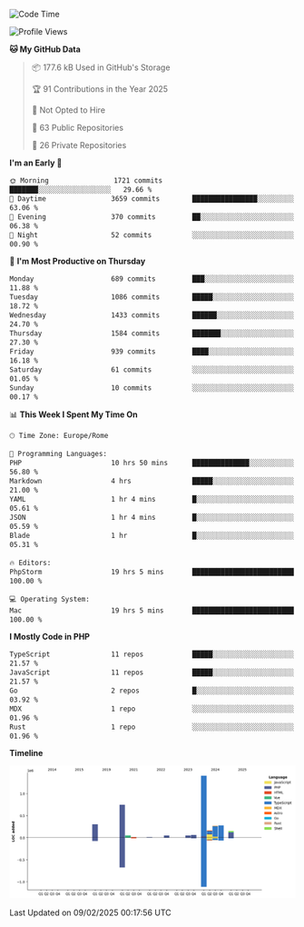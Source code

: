 <!--START_SECTION:waka-->
![Code Time](http://img.shields.io/badge/Code%20Time-5%2C635%20hrs%203%20mins-blue)

![Profile Views](http://img.shields.io/badge/Profile%20Views-0-blue)

**🐱 My GitHub Data** 

> 📦 177.6 kB Used in GitHub's Storage 
 > 
> 🏆 91 Contributions in the Year 2025
 > 
> 🚫 Not Opted to Hire
 > 
> 📜 63 Public Repositories 
 > 
> 🔑 26 Private Repositories 
 > 
**I'm an Early 🐤** 

```text
🌞 Morning                1721 commits        ███████░░░░░░░░░░░░░░░░░░   29.66 % 
🌆 Daytime                3659 commits        ████████████████░░░░░░░░░   63.06 % 
🌃 Evening                370 commits         ██░░░░░░░░░░░░░░░░░░░░░░░   06.38 % 
🌙 Night                  52 commits          ░░░░░░░░░░░░░░░░░░░░░░░░░   00.90 % 
```
📅 **I'm Most Productive on Thursday** 

```text
Monday                   689 commits         ███░░░░░░░░░░░░░░░░░░░░░░   11.88 % 
Tuesday                  1086 commits        █████░░░░░░░░░░░░░░░░░░░░   18.72 % 
Wednesday                1433 commits        ██████░░░░░░░░░░░░░░░░░░░   24.70 % 
Thursday                 1584 commits        ███████░░░░░░░░░░░░░░░░░░   27.30 % 
Friday                   939 commits         ████░░░░░░░░░░░░░░░░░░░░░   16.18 % 
Saturday                 61 commits          ░░░░░░░░░░░░░░░░░░░░░░░░░   01.05 % 
Sunday                   10 commits          ░░░░░░░░░░░░░░░░░░░░░░░░░   00.17 % 
```


📊 **This Week I Spent My Time On** 

```text
🕑︎ Time Zone: Europe/Rome

💬 Programming Languages: 
PHP                      10 hrs 50 mins      ██████████████░░░░░░░░░░░   56.80 % 
Markdown                 4 hrs               █████░░░░░░░░░░░░░░░░░░░░   21.00 % 
YAML                     1 hr 4 mins         █░░░░░░░░░░░░░░░░░░░░░░░░   05.61 % 
JSON                     1 hr 4 mins         █░░░░░░░░░░░░░░░░░░░░░░░░   05.59 % 
Blade                    1 hr                █░░░░░░░░░░░░░░░░░░░░░░░░   05.31 % 

🔥 Editors: 
PhpStorm                 19 hrs 5 mins       █████████████████████████   100.00 % 

💻 Operating System: 
Mac                      19 hrs 5 mins       █████████████████████████   100.00 % 
```

**I Mostly Code in PHP** 

```text
TypeScript               11 repos            █████░░░░░░░░░░░░░░░░░░░░   21.57 % 
JavaScript               11 repos            █████░░░░░░░░░░░░░░░░░░░░   21.57 % 
Go                       2 repos             █░░░░░░░░░░░░░░░░░░░░░░░░   03.92 % 
MDX                      1 repo              ░░░░░░░░░░░░░░░░░░░░░░░░░   01.96 % 
Rust                     1 repo              ░░░░░░░░░░░░░░░░░░░░░░░░░   01.96 % 
```



**Timeline**

![Lines of Code chart](https://raw.githubusercontent.com/frnwtr/frnwtr/main/assets/bar_graph.png)


 Last Updated on 09/02/2025 00:17:56 UTC
<!--END_SECTION:waka-->